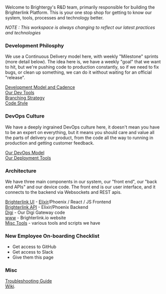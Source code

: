 Welcome to Brightergy's R&D team, primarily responsible for building the Brighterlink Platform.  This is your one stop shop for getting to know our system, tools, processes and technology better.

*NOTE : This workspace is always changing to reflect our latest practices and technologies*

### Development Philosphy

We use a Continuous Delivery model here, with weekly "Milestone" sprints (more detail below).  The idea here is, we have a weekly "goal" that we want to hit, but we're pushing code to production constantly, so if we need to fix bugs, or clean up something, we can do it without waiting for an official "release".

[Development Model and Cadence](dev_cadence.md)    
[Our Dev Tools](our_tools.md)    
[Branching Strategy](branching.md)    
[Code Style](code_style.md)

### DevOps Culture

We have a deeply ingrained DevOps culture here, it doesn't mean you have to be an expert on everything, but it means you should care and value all the parts of delivery our product, from the code all the way to running in production and getting customer feedback.

[Our DevOps Model](devops.md)    
[Our Deployment Tools](our_tools.md)    

### Architecture

We have three main components in our system, our "front end",  our "back end APIs" and our device code.  The front end is our user interface, and it connects to the backend via Websockets and REST apis.

[Brighterlink UI](https://github.com/Brightergy/brighterlink-ui) - [Elixir](elixir.md)/Phoenix / React / JS Frontend    
[Brighterlink API](https://github.com/Brightergy/brighterlink_io) - Elixir/Phoenix Backend    
[Digi](https://github.com/Brightergy/digi_gateway) - Our Digi Gateway code     
[www](https://github.com/Brightergy/bl_www) - Brighterlink.io website    
[Misc Tools](https://github.com/Brightergy/BrighterLink_DevOps) - various tools and scripts we have

### New Employee On-boarding Checklist

* Get access to GitHub    
* Get access to Slack     
* Give them this page     

### Misc

[Troubleshooting Guide](https://github.com/Brightergy/getting_started/troubleshooting.md)    
[Wiki](https://github.com/Brightergy/getting_started/wiki).

